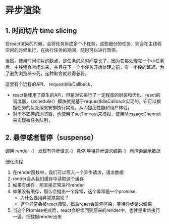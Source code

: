 # 异步渲染 

## 1. 时间切片 time slicing

在react渲染的时候，会将任务拆成多个小任务，这些细分的任务，则会在主线程空闲的时候执行，在执行任务的期间，随时可以进行暂停。

当然，使用时间切片的缺点，是任务的总时间变长了，因为它每处理完一个小任务后，主线程会空闲出来，并且在下一个小任务开始处理之前，有一小段的延迟。为了避免浏览器卡死，这种取舍就显得必要。


这里有个远程的API， requestIdleCallback， 
* react是使用了原生的API，但是对它进行了一定程度的封装和优化，react的调度器，（scheduler）模块就是基于requestIdleCallback实现的。它可以根据任务的优先级来安排执行实现，从而提高性能和用户体验。
* 对于不支持的浏览器，也使用了setTimeout来模拟，使用MessageChannel来实现微任务队列，


## 2. 悬停或者暂停（suspense）
调用 render -》 发现有异步请求-》 悬停
等待异步请求结果-》 再渲染展示数据

细化流程

1. 在render函数中，我们可以写入一个异步请求，请求数据
2. render会从我们缓存中读取这个缓存
3. 如果有缓存，那直接正常进行render
4. 如果没有缓存，那么会抛出一个异常，这个异常是一个promise
    * 为什么要用异常来实现？
    *  这个异常会被react捕获，然后react会暂停渲染，等待异步请求结果
5. 当这个Promise完成后，react会继续回到原来的render中，也就是重新执行一遍，把数据render出来

